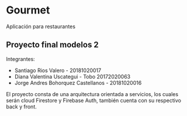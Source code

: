 # Gourmet

Aplicación para restaurantes

## Proyecto final modelos 2

Integrantes:

- Santiago Rios Valero - 20181020017
- Diana Valentina Uscategui - Tobo 20172020063
- Jorge Andres Bohorquez Castellanos - 20181020016

El proyecto consta de una arquitectura orientada a servicios, los cuales serán cloud Firestore y Firebase Auth, también cuenta con su respectivo back y front.
